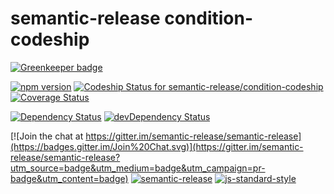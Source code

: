 # semantic-release condition-codeship

[![Greenkeeper badge](https://badges.greenkeeper.io/semantic-release/condition-codeship.svg)](https://greenkeeper.io/)

[![npm version](https://badge.fury.io/js/%40semantic-release%2Fcondition-codeship.svg)](http://badge.fury.io/js/%40semantic-release%2Fcondition-codeship)
[![Codeship Status for semantic-release/condition-codeship](https://codeship.com/projects/d2b63650-9769-0133-c2b7-6aec7e338399/status?branch=master)](https://codeship.com/projects/125778)
[![Coverage Status](https://coveralls.io/repos/semantic-release/condition-codeship/badge.svg?branch=master&service=github)](https://coveralls.io/github/semantic-release/condition-codeship?branch=master)

[![Dependency Status](https://david-dm.org/semantic-release/condition-codeship/master.svg)](https://david-dm.org/semantic-release/condition-codeship/master)
[![devDependency Status](https://david-dm.org/semantic-release/condition-codeship/master/dev-status.svg)](https://david-dm.org/semantic-release/condition-codeship/master#info=devDependencies)

[![Join the chat at https://gitter.im/semantic-release/semantic-release](https://badges.gitter.im/Join%20Chat.svg)](https://gitter.im/semantic-release/semantic-release?utm_source=badge&utm_medium=badge&utm_campaign=pr-badge&utm_content=badge)
[![semantic-release](https://img.shields.io/badge/%20%20%F0%9F%93%A6%F0%9F%9A%80-semantic--release-e10079.svg)](https://github.com/semantic-release/semantic-release)
[![js-standard-style](https://img.shields.io/badge/code%20style-standard-brightgreen.svg?style=flat)](https://github.com/feross/standard)

